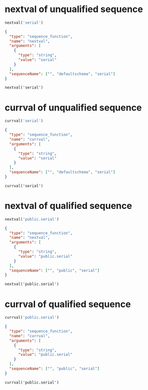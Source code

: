 # nextval of unqualified sequence

```sql
nextval('serial')
```

```json
{
  "type": "sequence_function",
  "name": "nextval",
  "arguments": [
    {
      "type": "string",
      "value": "serial"
    }
  ],
  "sequenceName": ["", "defaultschema", "serial"]
}
```

```text
nextval('serial')
```

# currval of unqualified sequence

```sql
currval('serial')
```

```json
{
  "type": "sequence_function",
  "name": "currval",
  "arguments": [
    {
      "type": "string",
      "value": "serial"
    }
  ],
  "sequenceName": ["", "defaultschema", "serial"]
}
```

```text
currval('serial')
```

# nextval of qualified sequence

```sql
nextval('public.serial')
```

```json
{
  "type": "sequence_function",
  "name": "nextval",
  "arguments": [
    {
      "type": "string",
      "value": "public.serial"
    }
  ],
  "sequenceName": ["", "public", "serial"]
}
```

```text
nextval('public.serial')
```

# currval of qualified sequence

```sql
currval('public.serial')
```

```json
{
  "type": "sequence_function",
  "name": "currval",
  "arguments": [
    {
      "type": "string",
      "value": "public.serial"
    }
  ],
  "sequenceName": ["", "public", "serial"]
}
```

```text
currval('public.serial')
```
